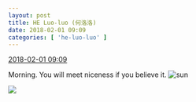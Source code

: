 ```yaml
---
layout: post
title: HE Luo-luo (何洛洛)
date: 2018-02-01 09:09
categories: [ 'he-luo-luo' ]
---
```


<div class="weibo-info">
  <a href="https://weibo.com/6117570574/G146IzY6V">2018-02-01 09:09</a>
</div>

Morning. You will meet niceness if you believe it. ![sun](https://img.t.sinajs.cn/t4/appstyle/expression/ext/normal/e5/sun.gif)

<!-- more -->

<a href="http://wx4.sinaimg.cn/mw690/006G0Hz8ly1fo0oav7840j32qf3ninpk.jpg">
  <img class="weibo-pic-preview" src="http://wx4.sinaimg.cn/orj360/006G0Hz8ly1fo0oav7840j32qf3ninpk.jpg" />
</a>
